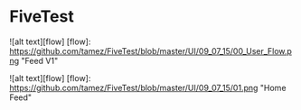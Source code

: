 # FiveTest

![alt text][flow]
[flow]: https://github.com/tamez/FiveTest/blob/master/UI/09_07_15/00_User_Flow.png "Feed V1"

![alt text][flow]
[flow]: https://github.com/tamez/FiveTest/blob/master/UI/09_07_15/01.png "Home Feed"
